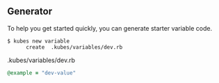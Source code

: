 ## Generator

To help you get started quickly, you can generate starter variable code.

    $ kubes new variable
          create  .kubes/variables/dev.rb

.kubes/variables/dev.rb

```ruby
@example = "dev-value"
```